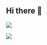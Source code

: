 ## Hi there 👋

![](https://camo.githubusercontent.com/fa124696f2d622dd82964731bb1854a0b97568bd2b89e69afb50e84c04d789a7/68747470733a2f2f696d672e736869656c64732e696f2f62616467652f52656163742d2532333631444146422e7376673f7374796c653d666f722d7468652d6261646765266c6f676f3d7265616374266c6f676f436f6c6f723d626c61636b)

![](https://github.com/dotnet/brand/blob/main/logo/dotnet-logo.svg)

<!--
**jaypee-luga/jaypee-luga** is a ✨ _special_ ✨ repository because its `README.md` (this file) appears on your GitHub profile.

Here are some ideas to get you started:

- 🔭 I’m currently working on ...
- 🌱 I’m currently learning ...
- 👯 I’m looking to collaborate on ...
- 🤔 I’m looking for help with ...
- 💬 Ask me about ...
- 📫 How to reach me: ...
- 😄 Pronouns: ...
- ⚡ Fun fact: ...
-->

